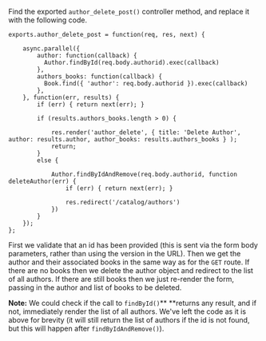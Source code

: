 Find the exported `author_delete_post()` controller method, and replace it with the following code.
    
    
    exports.author_delete_post = function(req, res, next) {
    
        async.parallel({
            author: function(callback) {
              Author.findById(req.body.authorid).exec(callback)
            },
            authors_books: function(callback) {
              Book.find({ 'author': req.body.authorid }).exec(callback)
            },
        }, function(err, results) {
            if (err) { return next(err); }
            
            if (results.authors_books.length > 0) {
                
                res.render('author_delete', { title: 'Delete Author', author: results.author, author_books: results.authors_books } );
                return;
            }
            else {
                
                Author.findByIdAndRemove(req.body.authorid, function deleteAuthor(err) {
                    if (err) { return next(err); }
                    
                    res.redirect('/catalog/authors')
                })
            }
        });
    };

First we validate that an id has been provided (this is sent via the form body parameters, rather than using the version in the URL). Then we get the author and their associated books in the same way as for the `GET` route. If there are no books then we delete the author object and redirect to the list of all authors. If there are still books then we just re-render the form, passing in the author and list of books to be deleted.

**Note:** We could check if the call to `findById()`** **returns any result, and if not,  immediately render the list of all authors.  We've left the code as it is above for brevity (it will still return the list of authors if the id is not found, but this will happen after `findByIdAndRemove()`).
